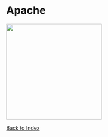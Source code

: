 # Apache

<img src="https://www.apache.org/logos/res/httpd/default.png" width=256px>

[Back to Index](index.md)
